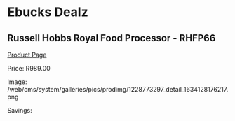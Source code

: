 
# Ebucks Dealz
## Russell Hobbs Royal Food Processor - RHFP66
[Product Page](https://www.ebucks.com/web/shop/productSelected.do?prodId=1228773297&catId=704987863)

Price: R989.00

Image: /web/cms/system/galleries/pics/prodimg/1228773297_detail_1634128176217.png

Savings: 


	